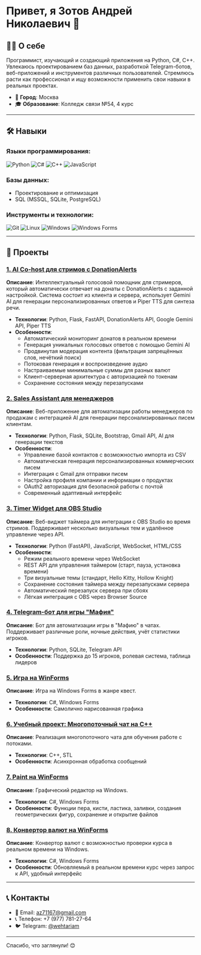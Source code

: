 # Привет, я Зотов Андрей Николаевич 👋

## 👨‍💻 О себе
Программист, изучающий и создающий приложения на Python, C#, C++. Увлекаюсь проектированием баз данных, разработкой Telegram-ботов, веб-приложений и инструментов различных пользователей. Стремлюсь расти как профессионал и ищу возможности применить свои навыки в реальных проектах.

- 📍 **Город**: Москва
- 🎓 **Образование**: Колледж связи №54, 4 курс

---

## 🛠 Навыки

### Языки программирования:
![Python](https://img.shields.io/badge/-Python-3776AB?style=flat&logo=python&logoColor=white)
![C#](https://img.shields.io/badge/-C%23-239120?style=flat&logo=c-sharp&logoColor=white)
![C++](https://img.shields.io/badge/-C%2B%2B-00599C?style=flat&logo=c%2B%2B&logoColor=white)
![JavaScript](https://img.shields.io/badge/-JavaScript-F7DF1E?style=flat&logo=javascript&logoColor=black)

### Базы данных:
- Проектирование и оптимизация
- SQL (MSSQL, SQLite, PostgreSQL)

### Инструменты и технологии:
![Git](https://img.shields.io/badge/-Git-F05032?style=flat&logo=git&logoColor=white)
![Linux](https://img.shields.io/badge/-Linux-FCC624?style=flat&logo=linux&logoColor=black)
![Windows](https://img.shields.io/badge/-Windows-0078D6?style=flat&logo=windows&logoColor=white)
![Windows Forms](https://img.shields.io/badge/-Windows%20Forms-0078D6?style=flat&logo=windows&logoColor=white)

---

## 📂 Проекты

### [1. AI Co-host для стримов с DonationAlerts](https://github.com/az0tych/DA-AI-cohost)
**Описание**: Интеллектуальный голосовой помощник для стримеров, который автоматически отвечает на донаты с DonationAlerts с заданной настройкой. Система состоит из клиента и сервера, использует Gemini AI для генерации персонализированных ответов и Piper TTS для синтеза речи.

- **Технологии**: Python, Flask, FastAPI, DonationAlerts API, Google Gemini API, Piper TTS
- **Особенности**:
  - Автоматический мониторинг донатов в реальном времени
  - Генерация уникальных голосовых ответов с помощью Gemini AI
  - Продвинутая модерация контента (фильтрация запрещённых слов, нечёткий поиск)
  - Потоковая генерация и воспроизведение аудио
  - Настраиваемые минимальные суммы для разных валют
  - Клиент-серверная архитектура с авторизацией по токенам
  - Сохранение состояния между перезапусками

### [2. Sales Assistant для менеджеров](https://github.com/az0tych/sale-assis-for-managers)
**Описание**: Веб-приложение для автоматизации работы менеджеров по продажам с интеграцией AI для генерации персонализированных писем клиентам.

- **Технологии**: Python, Flask, SQLite, Bootstrap, Gmail API, AI для генерации текстов
- **Особенности**:
  - Управление базой контактов с возможностью импорта из CSV
  - Автоматическая генерация персонализированных коммерческих писем
  - Интеграция с Gmail для отправки писем
  - Настройка профиля компании и информации о продуктах
  - OAuth2 авторизация для безопасной работы с почтой
  - Современный адаптивный интерфейс

### [3. Timer Widget для OBS Studio](https://github.com/az0tych/timer-OBS-wiget)
**Описание**: Веб-виджет таймера для интеграции с OBS Studio во время стримов. Поддерживает несколько визуальных тем и удалённое управление через API.

- **Технологии**: Python (FastAPI), JavaScript, WebSocket, HTML/CSS
- **Особенности**:
  - Режим реального времени через WebSocket
  - REST API для управления таймером (старт, пауза, установка времени)
  - Три визуальные темы (стандарт, Hello Kitty, Hollow Knight)
  - Сохранение состояния таймера между перезапусками сервера
  - Автоматический перезапуск сервера при сбоях
  - Лёгкая интеграция с OBS через Browser Source

### [4. Telegram-бот для игры "Мафия"](https://github.com/az0tych/ImpostIgor_wehbot)
**Описание**: Бот для автоматизации игры в "Мафию" в чатах. Поддерживает различные роли, ночные действия, учёт статистики игроков.

- **Технологии**: Python, SQLite, Telegram API
- **Особенности**: Поддержка до 15 игроков, ролевая система, таблица лидеров

### [5. Игра на WinForms](https://github.com/az0tych/Truda-Escape)
**Описание**: Игра на Windows Forms в жанре квест.

- **Технологии**: C#, Windows Forms
- **Особенности**: Самолично нарисованная графика

### [6. Учебный проект: Многопоточный чат на C++](https://github.com/az0tych/multithreaded-chat)
**Описание**: Реализация многопоточного чата для обучения работе с потоками.

- **Технологии**: C++, STL
- **Особенности**: Асинхронная обработка сообщений

### [7. Paint на WinForms](https://github.com/az0tych/Paint.ZAKvasska)
**Описание**: Графический редактор на Windows.

- **Технологии**: C#, Windows Forms
- **Особенности**: Функции пера, кисти, ластика, заливки, создания геометрических фигур, сохранение и открытие файлов

### [8. Конвертор валют на WinForms](https://github.com/az0tych/converter)
**Описание**: Конвертор валют с возможностью проверки курса в реальном времени на Windows.

- **Технологии**: C#, Windows Forms
- **Особенности**: Обновляемый в реальном времени курс через запрос к API, удобный интерфейс

---

## 📞 Контакты
- 📧 Email: [az71167@gmail.com](mailto:az71167@gmail.com)
- 📞 Телефон: +7 (977) 781-27-64
- 🐦 Telegram: [@wehtariam](https://t.me/wehtariam)

---

Спасибо, что заглянули! 😊

